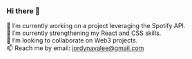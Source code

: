### Hi there 👋

<!--
**jordyy/jordyy** is a ✨ _special_ ✨ repository because its `README.md` (this file) appears on your GitHub profile.

Here are some ideas to get you started:

- 🔭 I’m currently working on ...
- 🌱 I’m currently learning ...
- 👯 I’m looking to collaborate on ...
- 🤔 I’m looking for help with ...
- 💬 Ask me about ...
- 📫 How to reach me: ...
- 😄 Pronouns: ...
- ⚡ Fun fact: ...
-->

🔭 I’m currently working on a project leveraging the Spotify API.
</br>
🌱 I’m currently strengthening my React and CSS skills.
</br>
👯 I’m looking to collaborate on Web3 projects.
</br>
📫 Reach me by email: jordynavalee@gmail.com

